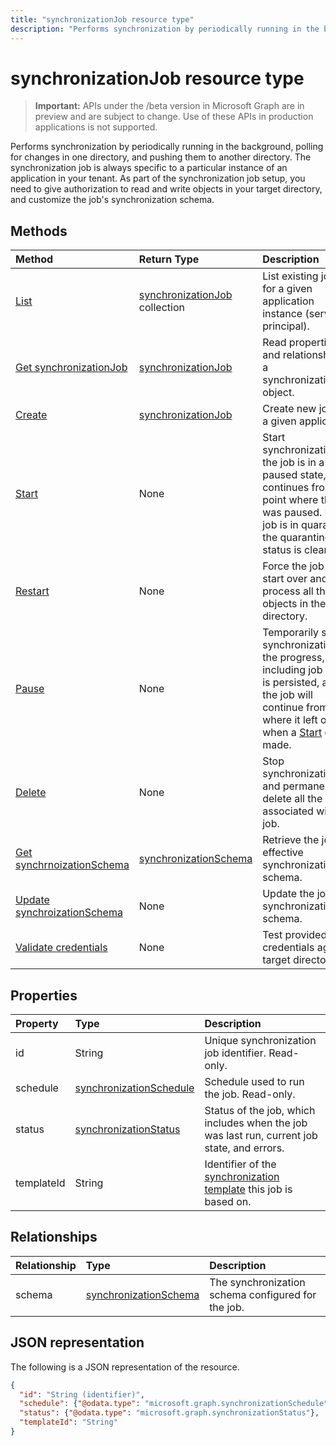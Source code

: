 ---title: "synchronizationJob resource type"description: "Performs synchronization by periodically running in the background, polling for changes in one directory, and pushing them to another directory. The synchronization job is always specific to a particular instance of an application in your tenant. As part of the synchronization job setup, you need to give authorization to read and write objects in your target directory, and customize the job's synchronization schema."---# synchronizationJob resource type

> **Important:** APIs under the /beta version in Microsoft Graph are in preview and are subject to change. Use of these APIs in production applications is not supported.

Performs synchronization by periodically running in the background, polling for changes in one directory, and pushing them to another directory. The synchronization job is always specific to a particular instance of an application in your tenant. As part of the synchronization job setup, you need to give authorization to read and write objects in your target directory, and customize the job's synchronization schema.

## Methods

| Method        | Return Type               | Description                  |
|:--------------|:--------------------------|:-----------------------------|
|[List](../api/synchronization-synchronizationjob-list.md)             |[synchronizationJob](synchronization-synchronizationjob.md) collection  |List existing jobs for a given application instance (service principal).|
|[Get synchronizationJob](../api/synchronization-synchronizationjob-get.md) | [synchronizationJob](synchronization-synchronizationjob.md) |Read properties and relationships of a synchronizationJob object.|
|[Create](../api/synchronization-synchronizationjob-post.md)         |[synchronizationJob](synchronization-synchronizationjob.md)   |Create new job for a given application.|
|[Start](../api/synchronization-synchronizationjob-start.md)          |None   |Start synchronization. If the job is in a paused state, it continues from the point where the job was paused. If the job is in quarantine, the quarantine status is cleared.|
|[Restart](../api/synchronization-synchronizationjob-restart.md)      |None   |Force the job to start over and re-process all the objects in the directory.|
|[Pause](../api/synchronization-synchronizationjob-pause.md)          |None   |Temporarily stop synchronization. All the progress, including job state, is persisted, and the job will continue from where it left off when a [Start](../api/synchronization-synchronizationjob-start.md) call is made.|
|[Delete](../api/synchronization-synchronizationjob-delete.md)        |None   |Stop synchronization, and permanently delete all the state associated with the job.|
|[Get synchrnoizationSchema](../api/synchronization-synchronizationschema-get.md)    |[synchronizationSchema](synchronization-synchronizationschema.md)   |Retrieve the job's effective synchronization schema.|
|[Update synchroizationSchema](../api/synchronization-synchronizationschema-update.md)    |None   |Update the job's synchronization schema. |
|[Validate credentials](../api/synchronization-synchronizationjob-validatecredentials.md)|None|Test provided credentials against target directory.|

## Properties

| Property      | Type      | Description    |
|:--------------|:----------|:---------------|
|id             |String                     |Unique synchronization job identifier. Read-only.|
|schedule       |[synchronizationSchedule](synchronization-synchronizationschedule.md)|Schedule used to run the job. Read-only.|
|status         |[synchronizationStatus](synchronization-synchronizationstatus.md)     |Status of the job, which includes when the job was last run, current job state, and errors.|
|templateId     |String    |Identifier of the [synchronization template](synchronization-synchronizationtemplate.md) this job is based on.|

## Relationships
| Relationship | Type	|Description|
|:---------------|:--------|:----------|
|schema|[synchronizationSchema](synchronization-synchronizationschema.md)| The synchronization schema configured for the job.|

## JSON representation

The following is a JSON representation of the resource.

<!-- {
  "blockType": "resource",
  "optionalProperties": [

  ],
  "@odata.type": "microsoft.graph.synchronizationJob"
}-->

```json
{
  "id": "String (identifier)",
  "schedule": {"@odata.type": "microsoft.graph.synchronizationSchedule"},
  "status": {"@odata.type": "microsoft.graph.synchronizationStatus"},
  "templateId": "String"
}

```

<!-- uuid: 8fcb5dbc-d5aa-4681-8e31-b001d5168d79
2015-10-25 14:57:30 UTC -->
<!-- {
  "type": "#page.annotation",
  "description": "synchronizationJob resource",
  "keywords": "",
  "section": "documentation",
  "tocPath": ""
}-->